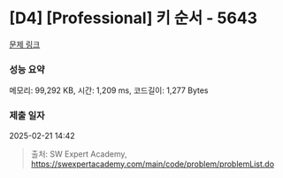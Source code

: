 # [D4] [Professional] 키 순서 - 5643 

[문제 링크](https://swexpertacademy.com/main/code/problem/problemDetail.do?contestProbId=AWXQsLWKd5cDFAUo) 

### 성능 요약

메모리: 99,292 KB, 시간: 1,209 ms, 코드길이: 1,277 Bytes

### 제출 일자

2025-02-21 14:42



> 출처: SW Expert Academy, https://swexpertacademy.com/main/code/problem/problemList.do
